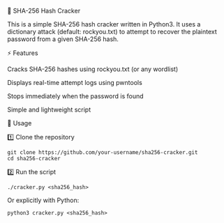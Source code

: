 🔐 SHA-256 Hash Cracker

This is a simple SHA-256 hash cracker written in Python3.
It uses a dictionary attack (default: rockyou.txt) to attempt to recover the plaintext password from a given SHA-256 hash.

⚡ Features

Cracks SHA-256 hashes using rockyou.txt (or any wordlist)

Displays real-time attempt logs using pwntools

Stops immediately when the password is found

Simple and lightweight script

🚀 Usage

1️⃣ Clone the repository

```
git clone https://github.com/your-username/sha256-cracker.git
cd sha256-cracker
```
2️⃣ Run the script

```
./cracker.py <sha256_hash>
```

Or explicitly with Python:
```
python3 cracker.py <sha256_hash>
```
